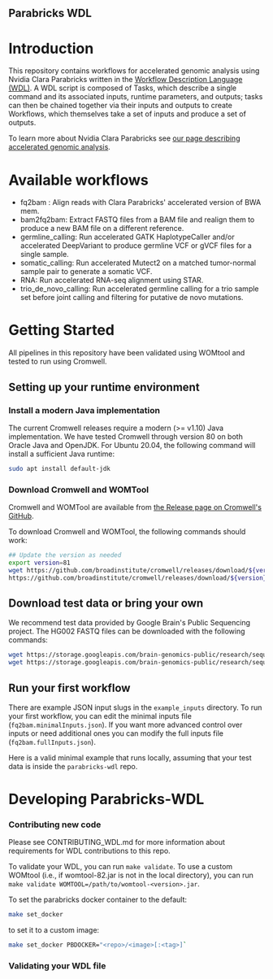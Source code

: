 Parabricks WDL
-----------------------

# Introduction
This repository contains workflows for accelerated genomic analysis using Nvidia Clara Parabricks
written in the [Workflow Description Language (WDL)](https://github.com/openwdl/wdl). A WDL script is
composed of Tasks, which describe a single command and its associated inputs, runtime parameters, and
outputs; tasks can then be chained together via their inputs and outputs to create Workflows, which themselves
take a set of inputs and produce a set of outputs.

To learn more about Nvidia Clara Parabricks see [our page describing accelerated genomic analysis](https://www.nvidia.com/en-us/clara/genomics/).

# Available workflows
 - fq2bam : Align reads with Clara Parabricks' accelerated version of BWA mem.
 - bam2fq2bam: Extract FASTQ files from a BAM file and realign them to produce a new BAM file on a different reference.
 - germline_calling: Run accelerated GATK HaplotypeCaller and/or accelerated DeepVariant to produce germline VCF or gVCF files for a single sample.
 - somatic_calling: Run accelerated Mutect2 on a matched tumor-normal sample pair to generate a somatic VCF.
 - RNA: Run accelerated RNA-seq alignment using STAR.
 - trio_de_novo_calling: Run accelerated germline calling for a trio sample set before joint calling and filtering for putative de novo mutations.

# Getting Started
All pipelines in this repository have been validated using WOMtool and tested to run using Cromwell.

## Setting up your runtime environment
### Install a modern Java implementation
The current Cromwell releases require a modern (>= v1.10) Java implementation. We have tested Cromwell through version
80 on both Oracle Java and OpenJDK. For Ubuntu 20.04, the following command will install a sufficient Java runtime:

```bash
sudo apt install default-jdk
```

### Download Cromwell and WOMTool
Cromwell and WOMTool are available from [the Release page on Cromwell's GitHub](https://github.com/broadinstitute/cromwell/releases).

To download Cromwell and WOMTool, the following commands should work:

```bash
## Update the version as needed
export version=81
wget https://github.com/broadinstitute/cromwell/releases/download/${version}/cromwell-${version}.jar
https://github.com/broadinstitute/cromwell/releases/download/${version}/womtool-${version}.jar
```

## Download test data or bring your own
We recommend test data provided by Google Brain's Public Sequencing project. The HG002 FASTQ files
can be downloaded with the following commands:

```bash
wget https://storage.googleapis.com/brain-genomics-public/research/sequencing/fastq/hiseqx/wgs_pcr_free/30x/HG002.hiseqx.pcr-free.30x.R1.fastq.gz
wget https://storage.googleapis.com/brain-genomics-public/research/sequencing/fastq/hiseqx/wgs_pcr_free/30x/HG002.hiseqx.pcr-free.30x.R2.fastq.gz
```

## Run your first workflow
There are example JSON input slugs in the `example_inputs` directory. To run your first workflow, you can edit the minimal inputs file (`fq2bam.minimalInputs.json`). If you want
more advanced control over inputs or need additional ones you can modify the full inputs file (`fq2bam.fullInputs.json`).

Here is a valid minimal example that runs locally, assuming that your test data is inside the `parabricks-wdl` repo.

# Developing Parabricks-WDL

### Contributing new code
Please see CONTRIBUTING_WDL.md for more information about requirements for WDL contributions to this repo.

To validate your WDL, you can run `make validate`. To use a custom WOMtool (i.e., if womtool-82.jar is not in the local directory), you can run `make validate WOMTOOL=/path/to/womtool-<version>.jar`.


To set the parabricks docker container to the default:

```bash
make set_docker
```

to set it to a custom image:  

```bash
make set_docker PBDOCKER="<repo>/<image>[:<tag>]`
```

### Validating your WDL file
